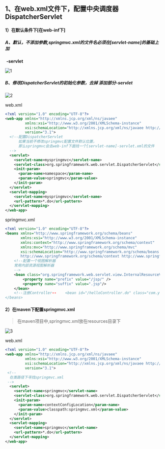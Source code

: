 ## 1、在web.xml文件下，配置中央调度器DispatcherServlet

#### 1）在默认条件下[在web-inf下]

##### A、默认，不添加参数,springmvc.xml的文件名必须在[servlet-name]的基础上加

​          **-servlet**

![1](https://github.com/WYounger/computer-science/blob/master/images/1.png)

##### B、修改DispatcherServlet的初始化参数，去掉 添加部分-**servlet**

![2](https://github.com/WYounger/computer-science/blob/master/images/2.png)

web.xml

```xml
<?xml version="1.0" encoding="UTF-8"?>
<web-app xmlns="http://xmlns.jcp.org/xml/ns/javaee"
         xmlns:xsi="http://www.w3.org/2001/XMLSchema-instance"
         xsi:schemaLocation="http://xmlns.jcp.org/xml/ns/javaee http://xmlns.jcp.org/xml/ns/javaee/web-app_3_1.xsd"
         version="3.1">
  <!--配置DispatcherServlet
      如果当前不修改springmvc配置文件默认位置，
      那么springmvc会去web-inf下面找一个[servlet-name]-servlet.xml的文件
  -->
  <servlet>
    <servlet-name>myspringmvc</servlet-name>
    <servlet-class>org.springframework.web.servlet.DispatcherServlet</servlet-class>
    <init-param>
      <param-name>namespace</param-name>
      <param-value>springmvc</param-value>
    </init-param>
  </servlet>
  <servlet-mapping>
    <servlet-name>myspringmvc</servlet-name>
    <url-pattern>*.do</url-pattern>
  </servlet-mapping>
</web-app>
```

springmvc.xml

```xml
<?xml version="1.0" encoding="UTF-8"?>
<beans xmlns="http://www.springframework.org/schema/beans"
       xmlns:xsi="http://www.w3.org/2001/XMLSchema-instance"
       xmlns:context="http://www.springframework.org/schema/context"
       xmlns:mvc="http://www.springframework.org/schema/mvc"
       xsi:schemaLocation="http://www.springframework.org/schema/beans http://www.springframework.org/schema/beans/spring-beans.xsd
       http://www.springframework.org/schema/context http://www.springframework.org/schema/context/spring-context.xsd http://www.springframework.org/schema/mvc http://www.springframework.org/schema/mvc/spring-mvc.xsd">
    <!--配置一个视图解析器
    常用内部资源视图解析器
    -->
    <bean class="org.springframework.web.servlet.view.InternalResourceViewResolver">
        <property name="prefix" value="/jsp/" />
        <property name="suffix" value=".jsp"/>
    </bean>
    <!--注册Controller--    <bean id="/helloController.do" class="com.young.controller.HelloController"></bean>
</beans>
```

#### 2）在maven下配置springmvc.xml

> 在maven项目中,springmvc.xml放在resources目录下

![3](https://github.com/WYounger/computer-science/blob/master/images/1.png)

web.xml

```xml
<?xml version="1.0" encoding="UTF-8"?>
<web-app xmlns="http://xmlns.jcp.org/xml/ns/javaee"
         xmlns:xsi="http://www.w3.org/2001/XMLSchema-instance"
         xsi:schemaLocation="http://xmlns.jcp.org/xml/ns/javaee http://xmlns.jcp.org/xml/ns/javaee/web-app_3_1.xsd"
         version="3.1">
 <!--
  在类路径下寻找springmvc.xml
 -->
  <servlet>
    <servlet-name>springmvc</servlet-name>
    <servlet-class>org.springframework.web.servlet.DispatcherServlet</servlet-class>
    <init-param>
      <param-name>contextConfigLocation</param-name>
      <param-value>classpath:springmvc.xml</param-value>
    </init-param>
  </servlet>
  <servlet-mapping>
    <servlet-name>springmvc</servlet-name>
    <url-pattern>*.do</url-pattern>
  </servlet-mapping>
</web-app>
```


